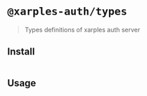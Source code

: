# `@xarples-auth/types`

> Types definitions of xarples auth server

## Install

```
```

## Usage

```
```
